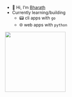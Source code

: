 - 👋 Hi, I’m [Bharath](https://bharathmohan.xyz)
- Currently learning/building
    - 📟 cli apps with `go`
    - 🌐 web apps with `python`

<a href="https://github.com/bm611/github-readme-stats">
  <img height=200 align="center" src="https://github-readme-stats.vercel.app/api?username=bm611&show_icons=true&theme=tokyonight&hide_rank=true&card_width=400px" />
</a>


<!---
bm611/bm611 is a ✨ special ✨ repository because its `README.md` (this file) appears on your GitHub profile.
You can click the Preview link to take a look at your changes.
--->
